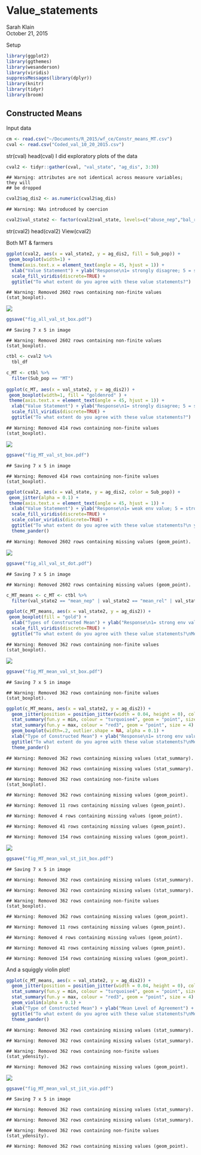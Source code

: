 # Value_statements
Sarah Klain  
October 21, 2015  



Setup


```r
library(ggplot2)
library(ggthemes)
library(wesanderson)
library(viridis)
suppressMessages(library(dplyr))
library(knitr)
library(tidyr)
library(broom)
```

## Constructed Means

Input data

```r
cm <- read.csv("~/Documents/R_2015/wf_ce/Constr_means_MT.csv")
cval <- read.csv("Coded_val_10_20_2015.csv")
```

str(cval)
head(cval)
I did exploratory plots of the data



```r
cval2 <- tidyr::gather(cval, "val_state", "ag_dis", 3:30)
```

```
## Warning: attributes are not identical across measure variables; they will
## be dropped
```

```r
cval2$ag_dis2 <- as.numeric(cval2$ag_dis) 
```

```
## Warning: NAs introduced by coercion
```

```r
cval2$val_state2 <- factor(cval2$val_state, levels=c("abuse_nep","bal_r_nep", "crisis_r_nep", "spaceship_nep", "bau_nep", "extract_r_ins", "clean_inst", "loss_r_ins", "comm_rel", "iden_rel", "kin_rel","resp_rel","wild_rel", "health_rel", "other_rel", "tech_r",  "decade_r_mor","right_r_mor",  "kin_met", "resp_met", "iden_met", "other_met", "mean_nep", "mean_rel", "mean_met", "mean_inst", "mean_mor"))
```
str(cval2)
head(cval2)
View(cval2)

Both MT & farmers


```r
ggplot(cval2, aes(x = val_state2, y = ag_dis2, fill = Sub_pop)) +
 geom_boxplot(width=1) +
 theme(axis.text.x = element_text(angle = 45, hjust = 1)) +
  xlab("Value Statement") + ylab("Response\n1= strongly disagree; 5 = strongly agree ") +
  scale_fill_viridis(discrete=TRUE) +
  ggtitle("To what extent do you agree with these value statements?")
```

```
## Warning: Removed 2602 rows containing non-finite values (stat_boxplot).
```

![](Value_st_exploration_files/figure-html/unnamed-chunk-4-1.png) 

```r
ggsave("fig_all_val_st_box.pdf")
```

```
## Saving 7 x 5 in image
```

```
## Warning: Removed 2602 rows containing non-finite values (stat_boxplot).
```


```r
ctbl <- cval2 %>%
  tbl_df

c_MT <- ctbl %>% 
  filter(Sub_pop == "MT")
  
ggplot(c_MT, aes(x = val_state2, y = ag_dis2)) +
 geom_boxplot(width=1, fill = "goldenrod" ) +
 theme(axis.text.x = element_text(angle = 45, hjust = 1)) +
  xlab("Value Statement") + ylab("Response\n1= strongly disagree; 5 = strongly agree ") +
  scale_fill_viridis(discrete=TRUE) +
  ggtitle("To what extent do you agree with these value statements?")
```

```
## Warning: Removed 414 rows containing non-finite values (stat_boxplot).
```

![](Value_st_exploration_files/figure-html/unnamed-chunk-5-1.png) 

```r
ggsave("fig_MT_val_st_box.pdf")
```

```
## Saving 7 x 5 in image
```

```
## Warning: Removed 414 rows containing non-finite values (stat_boxplot).
```


```r
ggplot(cval2, aes(x = val_state, y = ag_dis2, color = Sub_pop)) +
 geom_jitter(alpha = 0.1) +
 theme(axis.text.x = element_text(angle = 45, hjust = 1)) +
  xlab("Value Statement") + ylab("Response\n1= weak env value; 5 = strong env value") +
  scale_fill_viridis(discrete=TRUE) +
  scale_color_viridis(discrete=TRUE) +
  ggtitle("To what extent do you agree with these value statements?\n yellow = MT; blue = farmer") +
  theme_pander()
```

```
## Warning: Removed 2602 rows containing missing values (geom_point).
```

![](Value_st_exploration_files/figure-html/unnamed-chunk-6-1.png) 

```r
ggsave("fig_all_val_st_dot.pdf")
```

```
## Saving 7 x 5 in image
```

```
## Warning: Removed 2602 rows containing missing values (geom_point).
```


```r
c_MT_means <- c_MT <- ctbl %>% 
  filter(val_state2 == "mean_nep" | val_state2 == "mean_rel" | val_state2 == "mean_inst" | val_state2 == "mean_mor" )

ggplot(c_MT_means, aes(x = val_state2, y = ag_dis2)) +
 geom_boxplot(fill = "gold") +
  xlab("Types of Constructed Mean") + ylab("Response\n1= strong env value; 5 = weak env value") +
  scale_fill_viridis(discrete=TRUE) +
  ggtitle("To what extent do you agree with these value statements?\nMechanical Turk Sample")
```

```
## Warning: Removed 362 rows containing non-finite values (stat_boxplot).
```

![](Value_st_exploration_files/figure-html/unnamed-chunk-7-1.png) 

```r
ggsave("fig_MT_mean_val_st_box.pdf")
```

```
## Saving 7 x 5 in image
```

```
## Warning: Removed 362 rows containing non-finite values (stat_boxplot).
```


```r
ggplot(c_MT_means, aes(x = val_state2, y = ag_dis2)) +
  geom_jitter(position = position_jitter(width = 0.04, height = 0), color = "gold", alpha = 1/5) +
  stat_summary(fun.y = min, colour = "turquoise4", geom = "point", size = 4) +
  stat_summary(fun.y = max, colour = "red3", geom = "point", size = 4) +
  geom_boxplot(width=.2, outlier.shape = NA, alpha = 0.1) +
  xlab("Type of Constructed Mean") + ylab("Response\n1= strong env value; 5 = weak env value") +
  ggtitle("To what extent do you agree with these value statements?\nMechanical Turk Sample")  +
  theme_pander()
```

```
## Warning: Removed 362 rows containing missing values (stat_summary).
```

```
## Warning: Removed 362 rows containing missing values (stat_summary).
```

```
## Warning: Removed 362 rows containing non-finite values (stat_boxplot).
```

```
## Warning: Removed 362 rows containing missing values (geom_point).
```

```
## Warning: Removed 11 rows containing missing values (geom_point).
```

```
## Warning: Removed 4 rows containing missing values (geom_point).
```

```
## Warning: Removed 41 rows containing missing values (geom_point).
```

```
## Warning: Removed 154 rows containing missing values (geom_point).
```

![](Value_st_exploration_files/figure-html/unnamed-chunk-8-1.png) 

```r
ggsave("fig_MT_mean_val_st_jit_box.pdf")
```

```
## Saving 7 x 5 in image
```

```
## Warning: Removed 362 rows containing missing values (stat_summary).
```

```
## Warning: Removed 362 rows containing missing values (stat_summary).
```

```
## Warning: Removed 362 rows containing non-finite values (stat_boxplot).
```

```
## Warning: Removed 362 rows containing missing values (geom_point).
```

```
## Warning: Removed 11 rows containing missing values (geom_point).
```

```
## Warning: Removed 4 rows containing missing values (geom_point).
```

```
## Warning: Removed 41 rows containing missing values (geom_point).
```

```
## Warning: Removed 154 rows containing missing values (geom_point).
```

And a squiggly violin plot! 


```r
ggplot(c_MT_means, aes(x = val_state2, y = ag_dis2)) +
  geom_jitter(position = position_jitter(width = 0.04, height = 0), color = "gold", alpha = 1/5) +
  stat_summary(fun.y = min, colour = "turquoise4", geom = "point", size = 4) +
  stat_summary(fun.y = max, colour = "red3", geom = "point", size = 4) +
  geom_violin(alpha = 0.1) +
  xlab("Type of Constructed Mean") + ylab("Mean Level of Agreement") +
  ggtitle("To what extent do you agree with these value statements?\nMechanical Turk Sample") +
  theme_pander()
```

```
## Warning: Removed 362 rows containing missing values (stat_summary).
```

```
## Warning: Removed 362 rows containing missing values (stat_summary).
```

```
## Warning: Removed 362 rows containing non-finite values (stat_ydensity).
```

```
## Warning: Removed 362 rows containing missing values (geom_point).
```

![](Value_st_exploration_files/figure-html/unnamed-chunk-9-1.png) 

```r
ggsave("fig_MT_mean_val_st_jit_vio.pdf")
```

```
## Saving 7 x 5 in image
```

```
## Warning: Removed 362 rows containing missing values (stat_summary).
```

```
## Warning: Removed 362 rows containing missing values (stat_summary).
```

```
## Warning: Removed 362 rows containing non-finite values (stat_ydensity).
```

```
## Warning: Removed 362 rows containing missing values (geom_point).
```

